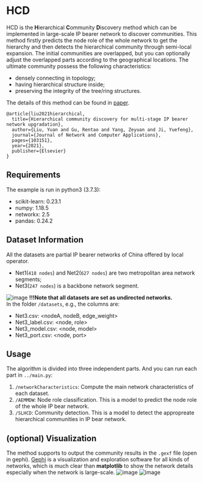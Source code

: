 # HCD
HCD is the **H**ierarchical **C**ommunity **D**iscovery method which can be implemented in large-scale IP bearer network to discover communities. This method firstly predicts the node role of the whole network to get the hierarchy and then detects the hierarchical community through semi-local expansion. The initial communities are overlapped, but you can optionally adjust the overlapped parts according to the geographical locations. The ultimate community possess the following characteristics:
* densely connecting in topology;
* having hierarchical structure inside; 
* preserving the integrity of the tree/ring structures.

The details of this method can be found in [paper](https://www.researchgate.net/publication/352728745_Hierarchical_community_discovery_for_multi-stage_IP_bearer_network_upgradation).
```
@article{liu2021hierarchical,
  title={Hierarchical community discovery for multi-stage IP bearer network upgradation},
  author={Liu, Yuan and Gu, Rentao and Yang, Zeyuan and Ji, Yuefeng},
  journal={Journal of Network and Computer Applications},
  pages={103151},
  year={2021},
  publisher={Elsevier}
}
```
## Requirements
The example is run in python3 (3.7.3):
* scikit-learn: 0.23.1
* numpy: 1.18.5
* networkx: 2.5
* pandas: 0.24.2

## Dataset Information
All the datasets are partial IP bearer networks of China offered by local operator. 
* Net1(`418 nodes`) and Net2(`627 nodes`) are two metropolitan area network segments;
* Net3(`247 nodes`) is a backbone network segment.

![image](https://user-images.githubusercontent.com/53416615/126338085-0626ef3f-3b6c-4fa6-8244-d7d840a78605.png)
**!!!Note that all datasets are set as undirected networks.** </br>
In the folder `/datasets`, e.g., the columns are: 
* Net3.csv: <nodeA, nodeB, edge_weight>
* Net3_label.csv: <node, role>
* Net3_model.csv: <node, model>
* Net3_port.csv: <node, port>

## Usage
The algorithm is divided into three independent parts. And you can run each part in `../main.py`:
1. `/networkCharacteristics`: Compute the main network characteristics of each dataset.
2. `/AEMMDW`: Node role classification. This is a model to predict the node role of the whole IP bear network.
3. `/SLHCD`: Community detection. This is a model to detect the appropreate hierarchical communities in IP bear network.

## (optional) Visualization
The method supports to output the community results in the `.gexf` file (open in gephi). [Gephi](https://gephi.org/) is a visualization and exploration software for all kinds of networks, which is much clear than **matplotlib** to show the network details especially when the network is large-scale.
![image](https://user-images.githubusercontent.com/53416615/126345841-611f0794-c703-4bc4-8c79-48b05248979c.png)
![image](https://user-images.githubusercontent.com/53416615/126345910-8cb20fe0-d1da-4b26-a6f3-b3155eb8cf43.png)
